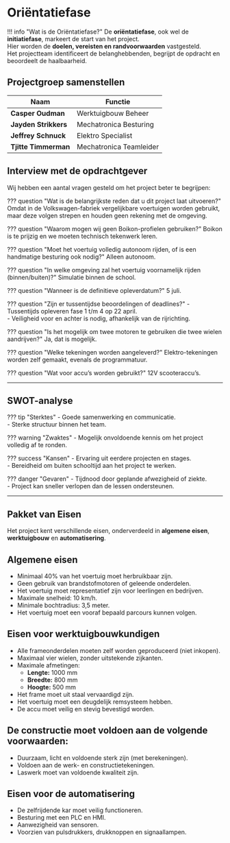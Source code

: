 # Oriëntatiefase

!!! info "Wat is de Oriëntatiefase?"
    De **oriëntatiefase**, ook wel de **initiatiefase**, markeert de start van het project.  
    Hier worden de **doelen, vereisten en randvoorwaarden** vastgesteld.  
    Het projectteam identificeert de belanghebbenden, begrijpt de opdracht en beoordeelt de haalbaarheid.

## Projectgroep samenstellen

| Naam               | Functie                   |
|--------------------|--------------------------|
| **Casper Oudman**  | Werktuigbouw Beheer      |
| **Jayden Strikkers** | Mechatronica Besturing |
| **Jeffrey Schnuck** | Elektro Specialist      |
| **Tjitte Timmerman** | Mechatronica Teamleider |

## Interview met de opdrachtgever

Wij hebben een aantal vragen gesteld om het project beter te begrijpen:

??? question "Wat is de belangrijkste reden dat u dit project laat uitvoeren?"
    Omdat in de Volkswagen-fabriek vergelijkbare voertuigen worden gebruikt, maar deze volgen strepen en houden geen rekening met de omgeving.

??? question "Waarom mogen wij geen Boikon-profielen gebruiken?"
    Boikon is te prijzig en we moeten technisch tekenwerk leren.

??? question "Moet het voertuig volledig autonoom rijden, of is een handmatige besturing ook nodig?"
    Alleen autonoom.

??? question "In welke omgeving zal het voertuig voornamelijk rijden (binnen/buiten)?"
    Simulatie binnen de school.

??? question "Wanneer is de definitieve opleverdatum?"
    5 juli.

??? question "Zijn er tussentijdse beoordelingen of deadlines?"
    - Tussentijds opleveren fase 1 t/m 4 op 22 april.  
    - Veiligheid voor en achter is nodig, afhankelijk van de rijrichting.

??? question "Is het mogelijk om twee motoren te gebruiken die twee wielen aandrijven?"
    Ja, dat is mogelijk.

??? question "Welke tekeningen worden aangeleverd?"
    Elektro-tekeningen worden zelf gemaakt, evenals de programmatuur.

??? question "Wat voor accu’s worden gebruikt?"
    12V scooteraccu’s.

---

## SWOT-analyse

??? tip "Sterktes"
    - Goede samenwerking en communicatie.  
    - Sterke structuur binnen het team.

??? warning "Zwaktes"
    - Mogelijk onvoldoende kennis om het project volledig af te ronden.

??? success "Kansen"
    - Ervaring uit eerdere projecten en stages.  
    - Bereidheid om buiten schooltijd aan het project te werken.

??? danger "Gevaren"
    - Tijdnood door geplande afwezigheid of ziekte.  
    - Project kan sneller verlopen dan de lessen ondersteunen.

---

## Pakket van Eisen

Het project kent verschillende eisen, onderverdeeld in **algemene eisen**, **werktuigbouw** en **automatisering**.

## Algemene eisen
- Minimaal 40% van het voertuig moet herbruikbaar zijn.
- Geen gebruik van brandstofmotoren of geleende onderdelen.
- Het voertuig moet representatief zijn voor leerlingen en bedrijven.
- Maximale snelheid: 10 km/h.
- Minimale bochtradius: 3,5 meter.
- Het voertuig moet een vooraf bepaald parcours kunnen volgen.

## Eisen voor werktuigbouwkundigen
- Alle frameonderdelen moeten zelf worden geproduceerd (niet inkopen).
- Maximaal vier wielen, zonder uitstekende zijkanten.
- Maximale afmetingen:  
    - **Lengte:** 1000 mm  
    - **Breedte:** 800 mm  
    - **Hoogte:** 500 mm  
- Het frame moet uit staal vervaardigd zijn.
- Het voertuig moet een deugdelijk remsysteem hebben.
- De accu moet veilig en stevig bevestigd worden.

## De constructie moet voldoen aan de volgende voorwaarden:
- Duurzaam, licht en voldoende sterk zijn (met berekeningen).  
- Voldoen aan de werk- en constructietekeningen.  
- Laswerk moet van voldoende kwaliteit zijn.  

## Eisen voor de automatisering
- De zelfrijdende kar moet veilig functioneren.
- Besturing met een PLC en HMI.
- Aanwezigheid van sensoren.
- Voorzien van pulsdrukkers, drukknoppen en signaallampen.